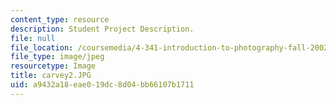 ```yaml
---
content_type: resource
description: Student Project Description.
file: null
file_location: /coursemedia/4-341-introduction-to-photography-fall-2002/a9432a18eae019dc8d04bb66107b1711_carvey2.JPG
file_type: image/jpeg
resourcetype: Image
title: carvey2.JPG
uid: a9432a18-eae0-19dc-8d04-bb66107b1711
---
```


